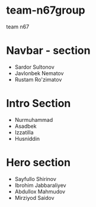 # team-n67group
team n67
# Navbar - section
- Sardor Sultonov
- Javlonbek Nematov
- Rustam Ro'zimatov

# Intro Section 

- Nurmuhammad
- Asadbek
- Izzatilla
- Husniddin 

# Hero section

- Sayfullo Shirinov
- Ibrohim Jabbaraliyev
- Abdullox Mahmudov
- Mirziyod Saidov
